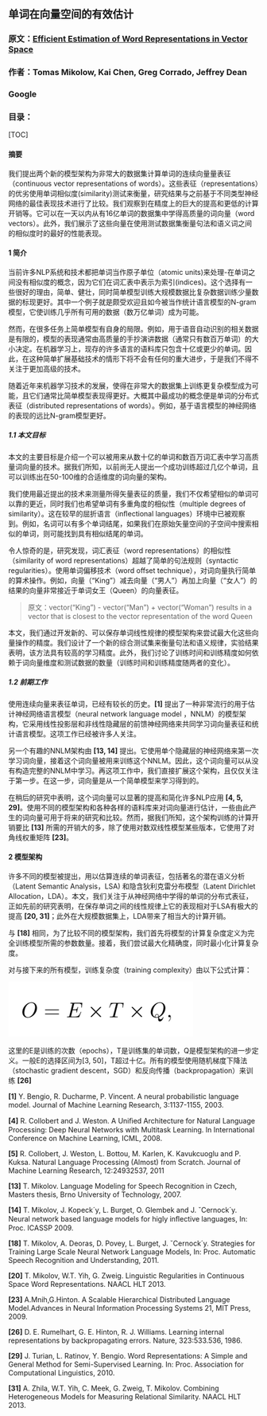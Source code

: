 ## 单词在向量空间的有效估计

### 原文：[Efficient Estimation of Word Representations in Vector Space](https://arxiv.org/abs/1301.3781)
### 作者：Tomas Mikolow, Kai Chen, Greg Corrado, Jeffrey Dean
### Google

### 目录：

[TOC]

#### 摘要

我们提出两个新的模型架构为非常大的数据集计算单词的连续向量量表征（continuous vector representations of words）。这些表征（representations）的优劣使用单词相似度(similarity)测试来衡量，研究结果与之前基于不同类型神经网络的最佳表现技术进行了比较。我们观察到在精度上的巨大的提高和更低的计算开销等。它可以在一天以内从有16亿单词的数据集中学得高质量的词向量（word vectors）。此外，我们展示了这些向量在使用测试数据集衡量句法和语义词之间的相似度时的最好的性能表现。

#### 1 简介

当前许多NLP系统和技术都把单词当作原子单位（atomic units)来处理-在单词之间没有相似度的概念，因为它们在词汇表中表示为索引(indices)。这个选择有一些很好的理由，简单、健壮，同时简单模型训练大规模数据比复杂数据训练少量数据的标现更好。其中一个例子就是颇受欢迎且如今被当作统计语言模型的N-gram模型，它使训练几乎所有可用的数据（数万亿单词）成为可能。

然而，在很多任务上简单模型有自身的局限。例如，用于语音自动识别的相关数据是有限的，模型的表现通常由高质量的手抄演讲数据（通常只有数百万单词）的大小决定。在机器学习上，现存的许多语言的语料库只包含十亿或更少的单词。因此，在这种简单扩展基础技术的情形下将不会有任何的重大进步，于是我们不得不关注于更加高级的技术。

随着近年来机器学习技术的发展，使得在非常大的数据集上训练更复杂模型成为可能，且它们通常比简单模型表现得更好。大概其中最成功的概念便是单词的分布式表征（distributed representations of words）。例如，基于语言模型的神经网络的表现的远比N-gram模型更好。

##### 1.1 本文目标

本文的主要目标是介绍一个可以被用来从数十亿的单词和数百万词汇表中学习高质量词向量的技术。据我们所知，以前尚无人提出一个成功训练超过几亿个单词，且可以训练出在50-100维的合适维度的词向量的架构。

我们使用最近提出的技术来测量所得矢量表征的质量，我们不仅希望相似的单词可以靠的更近，同时我们也希望单词有多重角度的相似性（multiple degrees of similarity）。这在较早的屈折语言（inﬂectional languages）环境中已被观察到。例如，名词可以有多个单词结尾，如果我们在原始矢量空间的子空间中搜索相似的单词，则可能找到具有相似结尾的单词。

令人惊奇的是，研究发现，词汇表征（word representations）的相似性（similarity of word representations）超越了简单的句法规则（syntactic regularities）。使用单词偏移技术（word offset technique），对词向量执行简单的算术操作。例如，向量（“King”）减去向量（“男人”）再加上向量（“女人”）的结果的向量非常接近于单词女王（Queen）的向量表征。
> 原文：vector(“King”) - vector(“Man”) + vector(“Woman”) results in a vector that is closest to the vector representation of the word Queen

本文，我们通过开发新的、可以保存单词线性规律的模型架构来尝试最大化这些向量操作的精度。我们设计了一个新的综合测试集来衡量句法和语义规律，实验结果表明，该方法具有较高的学习精度。此外，我们讨论了训练时间和训练精度如何依赖于词向量维度和测试数据的数量（训练时间和训练精度随两者的变化）。

##### 1.2 前期工作

使用连续向量来表征单词，已经有较长的历史。**[1]** 提出了一种非常流行的用于估计神经网络语言模型（neural network language model ，NNLM）的模型架构，它采用线性投影层和非线性隐藏层的前馈神经网络来共同学习词向量表征和统计语言模型。这项工作已经被许多人关注。

另一个有趣的NNLM架构由 **[13, 14]** 提出。它使用单个隐藏层的神经网络来第一次学习词向量，接着这个词向量被用来训练这个NNLM。因此，这个词向量可以从没有构造完整的NNLM中学习。再这项工作中，我们直接扩展这个架构，且仅仅关注于第一步。在这一步，词向量是从一个简单模型来学习得到的。

在稍后的研究中表明，这个词向量可以显著的提高和简化许多NLP应用 **[4, 5, 29]**。使用不同的模型架构和各种各样的语料库来对词向量进行估计，一些由此产生的词向量可用于将来的研究和比较。然而，据我们所知，这个架构训练的计算开销要比 **[13]** 所需的开销大的多，除了使用对数双线性模型某些版本，它使用了对角线权重矩阵 **[23]**。

#### 2 模型架构 

许多不同的模型被提出，用以估算连续的单词表征，包括著名的潜在语义分析（Latent Semantic Analysis，LSA) 和隐含狄利克雷分布模型（Latent Dirichlet Allocation，LDA）。本文，我们关注于从神经网络中学得的单词的分布式表征，正如先前的研究表明，在保存单词之间的线性规律上它的表现相对于LSA有极大的提高 **[20, 31]**；此外在大规模数据集上，LDA带来了相当大的计算开销。

与 **[18]** 相同，为了比较不同的模型架构，我们首先将模型的计算复杂度定义为完全训练模型所需的参数数量。接着，我们尝试最大化精确度，同时最小化计算复杂度。

对与接下来的所有模型，训练复杂度（training complexity）由以下公式计算：

![training complexity](../images/Efﬁcient_Estimation_of_Word_Representations_in_Vector_Space/no1.png)

这里的E是训练的次数（epochs），T是训练集的单词数，Q是模型架构的进一步定义。一般E的选择区间为[3, 50]，T超过十亿。所有的模型使用随机梯度下降法（stochastic gradient descent，SGD）和反向传播（backpropagation）来训练 **[26]**

**[1]**  Y. Bengio, R. Ducharme, P. Vincent. A neural probabilistic language model. Journal of Machine Learning Research, 3:1137-1155, 2003.

**[4]** R. Collobert and J. Weston. A Uniﬁed Architecture for Natural Language Processing: Deep Neural Networks with Multitask Learning. In International Conference on Machine Learning, ICML, 2008. 

**[5]** R. Collobert, J. Weston, L. Bottou, M. Karlen, K. Kavukcuoglu and P. Kuksa. Natural Language Processing (Almost) from Scratch. Journal of Machine Learning Research, 12:24932537, 2011

**[13]** T. Mikolov. Language Modeling for Speech Recognition in Czech, Masters thesis, Brno University of Technology, 2007. 

**[14]** T. Mikolov, J. Kopeck´y, L. Burget, O. Glembek and J. ˇCernock´y. Neural network based language models for higly inﬂective languages, In: Proc. ICASSP 2009.


**[18]** T. Mikolov, A. Deoras, D. Povey, L. Burget, J. ˇCernock´y. Strategies for Training Large Scale Neural Network Language Models, In: Proc. Automatic Speech Recognition and Understanding, 2011. 

**[20]** T. Mikolov, W.T. Yih, G. Zweig. Linguistic Regularities in Continuous Space Word Representations. NAACL HLT 2013.

**[23]** A.Mnih,G.Hinton. A Scalable Hierarchical Distributed Language Model.Advances in Neural Information Processing Systems 21, MIT Press, 2009. 

**[26]** D. E. Rumelhart, G. E. Hinton, R. J. Williams. Learning internal representations by backpropagating errors. Nature, 323:533.536, 1986. 

**[29]** J. Turian, L. Ratinov, Y. Bengio. Word Representations: A Simple and General Method for Semi-Supervised Learning. In: Proc. Association for Computational Linguistics, 2010.

**[31]** A. Zhila, W.T. Yih, C. Meek, G. Zweig, T. Mikolov. Combining Heterogeneous Models for Measuring Relational Similarity. NAACL HLT 2013. 